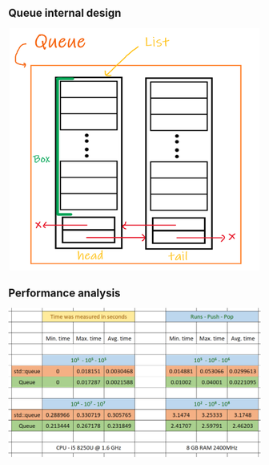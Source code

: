 ## Queue internal design
<p align="center">
  <img src="Queue/Queue Internal Design.jpg", width = 500>
</p>

  
  
## Performance analysis
<p align="center">
  <img src="Queue/std queue vs Queue.jpg" width = 900>    
</p> 
